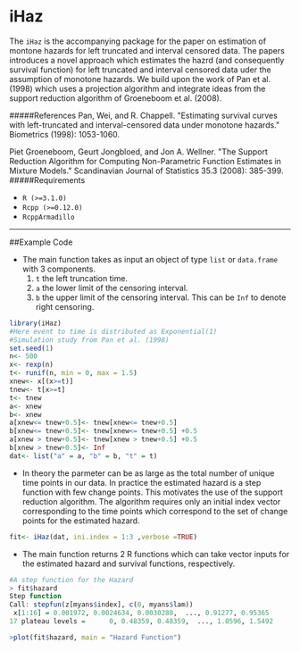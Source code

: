 # iHaz
The `iHaz` is the accompanying package for the paper on estimation of montone hazards for left truncated and interval censored data. The papers introduces a novel approach which estimates the hazrd (and consequently survival function) for left truncated and interval censored data uder the assumption of monotone hazards. We build upon the work of Pan et al. (1998) which uses a projection algorithm and integrate ideas from the support reduction algorithm of Groeneboom et al. (2008). 

#####References
Pan, Wei, and R. Chappell. "Estimating survival curves with left-truncated and interval-censored data under monotone hazards." Biometrics (1998): 1053-1060.

Piet Groeneboom, Geurt Jongbloed, and Jon A. Wellner. "The Support Reduction Algorithm for Computing Non-Parametric Function Estimates in Mixture Models." Scandinavian Journal of Statistics 35.3 (2008): 385-399.
#####Requirements
- `R (>=3.1.0)`
- `Rcpp (>=0.12.0)`
- `RcppArmadillo`


-------------------------------------------------------------------------

##Example Code

* The main function takes as input an object of type `list` or `data.frame` with 3 components. 
  1. `t` the left truncation time.
  2. `a` the lower limit of the censoring interval.
  3. `b` the upper limit of the censoring interval. This can be `Inf` to denote right censoring.
```R
library(iHaz)
#Here event to time is distributed as Exponential(1)
#Simulation study from Pan et al. (1998)
set.seed(1)
n<- 500
x<- rexp(n)
t<- runif(n, min = 0, max = 1.5)
xnew<- x[(x>=t)]
tnew<- t[x>=t]
t<- tnew
a<- xnew
b<- xnew
a[xnew<= tnew+0.5]<- tnew[xnew<= tnew+0.5]
b[xnew<= tnew+0.5]<- tnew[xnew<= tnew+0.5] +0.5
a[xnew > tnew+0.5]<- tnew[xnew > tnew+0.5] +0.5
b[xnew > tnew+0.5]<- Inf
dat<- list("a" = a, "b" = b, "t" = t)
```

* In theory the parmeter can be as large as the total number of unique time points in our data. In practice the estimated hazard is a step function with few change points. This motivates the use of the support reduction algorithm. The algorithm requires only an initial index vector corresponding to the time points which correspond to the set of change points for the estimated hazard. 
```R
fit<- iHaz(dat, ini.index = 1:3 ,verbose =TRUE)
```

* The main function returns 2 R functions which can take vector inputs for the estimated hazard and survival functions, respectively. 
```R
#A step function for the Hazard
> fit$hazard
Step function
Call: stepfun(z[myans$index], c(0, myans$lam))
 x[1:16] = 0.001972, 0.0024634, 0.0030288,  ..., 0.91277, 0.95365
17 plateau levels =      0, 0.48359, 0.48359,  ..., 1.0596, 1.5492

>plot(fit$hazard, main = "Hazard Function")
```


